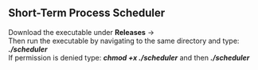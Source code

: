 ## Short-Term Process Scheduler
Download the executable under **Releases** -> <br />
Then run the executable by navigating to the same directory and type: ***./scheduler*** <br />
If permission is denied type: ***chmod +x ./scheduler*** and then ***./scheduler***
